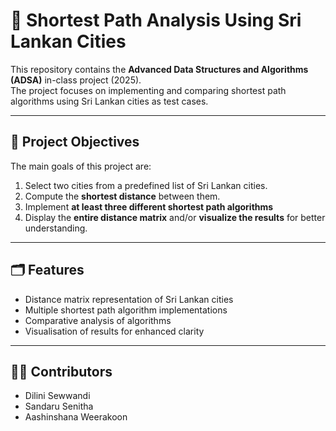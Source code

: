 # 📍 Shortest Path Analysis Using Sri Lankan Cities  

This repository contains the **Advanced Data Structures and Algorithms (ADSA)** in-class project (2025).  
The project focuses on implementing and comparing shortest path algorithms using Sri Lankan cities as test cases.  

---

## 🎯 Project Objectives  
The main goals of this project are:  
1. Select two cities from a predefined list of Sri Lankan cities.  
2. Compute the **shortest distance** between them.  
3. Implement **at least three different shortest path algorithms**  
4. Display the **entire distance matrix** and/or **visualize the results** for better understanding.  

---

## 🗂 Features  
- Distance matrix representation of Sri Lankan cities  
- Multiple shortest path algorithm implementations  
- Comparative analysis of algorithms  
- Visualisation of results for enhanced clarity

---

## 👩‍💻 Contributors
- Dilini Sewwandi
- Sandaru Senitha
- Aashinshana Weerakoon
